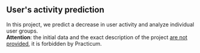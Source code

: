## User's activity prediction

In this project, we predict a decrease in user activity and analyze individual user groups.<br>
**Attention**: the initial data and the exact description of the project <u>are not provided</u>, it is forbidden by Practicum.

